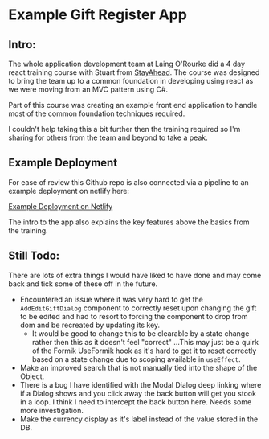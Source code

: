 # Example Gift Register App

## Intro:

The whole application development team at Laing O'Rourke did a 4 day react training course with Stuart from [StayAhead](https://www.stayahead.com/). The course was designed to bring the team up to a common foundation in developing using react as we were moving from an MVC pattern using C#.

Part of this course was creating an example front end application to handle most of the common foundation techniques required.

I couldn't help taking this a bit further then the training required so I'm sharing for others from the team and beyond to take a peak.

## Example Deployment

For ease of review this Github repo is also connected via a pipeline to an example deployment on netlify here:

[Example Deployment on Netlify](https://jovial-minsky-e2015d.netlify.app/)

The intro to the app also explains the key features above the basics from the training.

## Still Todo:

There are lots of extra things I would have liked to have done and may come back and tick some of these off in the future.

- Encountered an issue where it was very hard to get the `AddEditGiftDialog` component to correctly reset upon changing the gift to be edited and had to resort to forcing the component to drop from dom and be recreated by updating its key.
  - It would be good to change this to be clearable by a state change rather then this as it doesn't feel "correct" ...This may just be a quirk of the Formik UseFormik hook as it's hard to get it to reset correctly based on a state change due to scoping available in `useEffect`.
- Make an improved search that is not manually tied into the shape of the Object.
- There is a bug I have identified with the Modal Dialog deep linking where if a Dialog shows and you click away the back button will get you stook in a loop. I think I need to intercept the back button here. Needs some more investigation.
- Make the currency display as it's label instead of the value stored in the DB.
